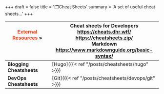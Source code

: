 +++
draft = false
title = '🗂️Cheat Sheets'
summary = 'A set of useful cheat sheets...'
+++

| <font color=#EB4925>External Resources</font> »<br><br /><br /> | **Cheat sheets for Developers**<br>https://cheats.dhr.wtf/<br>https://cheatsheets.zip/<br>**Markdown**<br>https://www.markdownguide.org/basic-syntax/ |
| --------------------------------------------------------------- | ----------------------------------------------------------------------------------------------------------------------------------------------------- |
| **Blogging Cheatsheets**                                        | [Hugo]({{< ref "/posts/cheatsheets/hugo" >}})<br>                                                                                                     |
| **DevOps Cheatsheets**                                          | [Git]({{< ref "/posts/cheatsheets/devops/git" >}})                                                                                                    |
